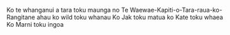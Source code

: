 Ko te whanganui a tara toku maunga
no Te Waewae-Kapiti-o-Tara-raua-ko-Rangitane ahau
ko wild toku whanau
Ko Jak toku matua
ko Kate toku whaea
Ko Marni toku ingoa
